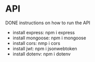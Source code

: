 # API

DONE instructions on how to run the API

- install express: npm i express
- install mongoose: npm i mongoose
- install cors: nmp i cors
- install jwt: npm i jsonwebtoken
- install dotenv: npm i dotenv
